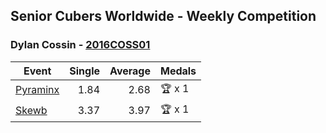 ## Senior Cubers Worldwide - Weekly Competition
### Dylan Cossin - [2016COSS01](https://www.worldcubeassociation.org/persons/2016COSS01)

| Event | Single | Average | Medals |
| -- | --: | --: | :-- |
| [Pyraminx](dylan_cossin/pyram.md) | 1.84 | 2.68 | 🏆 x 1 |
| [Skewb](dylan_cossin/skewb.md) | 3.37 | 3.97 | 🏆 x 1 |

<!-- Global site tag (gtag.js) - Google Analytics -->
<script async src="https://www.googletagmanager.com/gtag/js?id=UA-86348435-3"></script>
<script>window.dataLayer = window.dataLayer || []; function gtag() {dataLayer.push(arguments);} gtag('js', new Date()); gtag('config', 'UA-86348435-3');</script>
